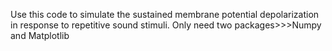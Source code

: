 Use this code to simulate the sustained membrane potential depolarization in response to repetitive sound stimuli.
Only need two packages>>>Numpy and Matplotlib


